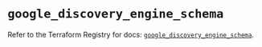 # `google_discovery_engine_schema`

Refer to the Terraform Registry for docs: [`google_discovery_engine_schema`](https://registry.terraform.io/providers/hashicorp/google/6.35.0/docs/resources/discovery_engine_schema).

